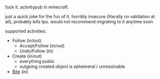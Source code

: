 fuck it. activitypub in minecraft.

just a quick joke for the fun of it. horribly insecure (literally no validation at all), probably kills tps. would not recommend migrating to it anytime soon

supported activities:

- Follow (in/out)
  - Accept/Follow (in/out)
  - Undo/Follow (in)
- Create (in/out)
  - everything public
  - outgoing created object is ephemeral / unresolvable
- [Bite](https://ns.mia.jetzt/as/) (in)